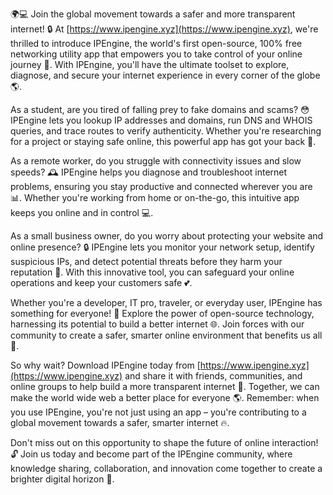 🌍💻 Join the global movement towards a safer and more transparent internet! 🔒 At [https://www.ipengine.xyz](https://www.ipengine.xyz), we're thrilled to introduce IPEngine, the world's first open-source, 100% free networking utility app that empowers you to take control of your online journey 🚀. With IPEngine, you'll have the ultimate toolset to explore, diagnose, and secure your internet experience in every corner of the globe 🌎.

As a student, are you tired of falling prey to fake domains and scams? 😳 IPEngine lets you lookup IP addresses and domains, run DNS and WHOIS queries, and trace routes to verify authenticity. Whether you're researching for a project or staying safe online, this powerful app has got your back 💪.

As a remote worker, do you struggle with connectivity issues and slow speeds? 🕰️ IPEngine helps you diagnose and troubleshoot internet problems, ensuring you stay productive and connected wherever you are 📊. Whether you're working from home or on-the-go, this intuitive app keeps you online and in control 💻.

As a small business owner, do you worry about protecting your website and online presence? 🔒 IPEngine lets you monitor your network setup, identify suspicious IPs, and detect potential threats before they harm your reputation 🚨. With this innovative tool, you can safeguard your online operations and keep your customers safe 💕.

Whether you're a developer, IT pro, traveler, or everyday user, IPEngine has something for everyone! 🔧 Explore the power of open-source technology, harnessing its potential to build a better internet 🌐. Join forces with our community to create a safer, smarter online environment that benefits us all 🤝.

So why wait? Download IPEngine today from [https://www.ipengine.xyz](https://www.ipengine.xyz) and share it with friends, communities, and online groups to help build a more transparent internet 💬. Together, we can make the world wide web a better place for everyone 🌎. Remember: when you use IPEngine, you're not just using an app – you're contributing to a global movement towards a safer, smarter internet 🔥.

Don't miss out on this opportunity to shape the future of online interaction! 🔓 Join us today and become part of the IPEngine community, where knowledge sharing, collaboration, and innovation come together to create a brighter digital horizon 🌊.